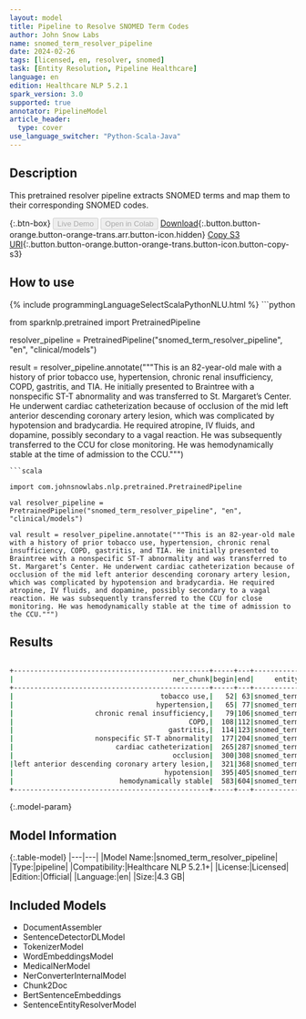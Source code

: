 ```yaml
---
layout: model
title: Pipeline to Resolve SNOMED Term Codes
author: John Snow Labs
name: snomed_term_resolver_pipeline
date: 2024-02-26
tags: [licensed, en, resolver, snomed]
task: [Entity Resolution, Pipeline Healthcare]
language: en
edition: Healthcare NLP 5.2.1
spark_version: 3.0
supported: true
annotator: PipelineModel
article_header:
  type: cover
use_language_switcher: "Python-Scala-Java"
---
```


## Description

This pretrained resolver pipeline extracts SNOMED terms and map them to their corresponding SNOMED codes.

{:.btn-box}
<button class="button button-orange" disabled>Live Demo</button>
<button class="button button-orange" disabled>Open in Colab</button>
[Download](https://s3.amazonaws.com/auxdata.johnsnowlabs.com/clinical/models/snomed_term_resolver_pipeline_en_5.2.1_3.0_1708963359168.zip){:.button.button-orange.button-orange-trans.arr.button-icon.hidden}
[Copy S3 URI](s3://auxdata.johnsnowlabs.com/clinical/models/snomed_term_resolver_pipeline_en_5.2.1_3.0_1708963359168.zip){:.button.button-orange.button-orange-trans.button-icon.button-copy-s3}

## How to use



<div class="tabs-box" markdown="1">
{% include programmingLanguageSelectScalaPythonNLU.html %}
```python

from sparknlp.pretrained import PretrainedPipeline

resolver_pipeline = PretrainedPipeline("snomed_term_resolver_pipeline", "en", "clinical/models")

result = resolver_pipeline.annotate("""This is an 82-year-old male with a history of prior tobacco use, hypertension, chronic renal insufficiency, COPD, gastritis, and TIA. He initially presented to Braintree with a nonspecific ST-T abnormality and was transferred to St. Margaret’s Center. He underwent cardiac catheterization because of occlusion of the mid left anterior descending coronary artery lesion, which was complicated by hypotension and bradycardia. He required atropine, IV fluids, and dopamine, possibly secondary to a vagal reaction. He was subsequently transferred to the CCU for close monitoring. He was hemodynamically stable at the time of admission to the CCU.""")

```
```scala

import com.johnsnowlabs.nlp.pretrained.PretrainedPipeline

val resolver_pipeline = PretrainedPipeline("snomed_term_resolver_pipeline", "en", "clinical/models")

val result = resolver_pipeline.annotate("""This is an 82-year-old male with a history of prior tobacco use, hypertension, chronic renal insufficiency, COPD, gastritis, and TIA. He initially presented to Braintree with a nonspecific ST-T abnormality and was transferred to St. Margaret’s Center. He underwent cardiac catheterization because of occlusion of the mid left anterior descending coronary artery lesion, which was complicated by hypotension and bradycardia. He required atropine, IV fluids, and dopamine, possibly secondary to a vagal reaction. He was subsequently transferred to the CCU for close monitoring. He was hemodynamically stable at the time of admission to the CCU.""")

```
</div>

## Results

```bash

+------------------------------------------------+-----+---+-----------+-----------+------------------------------------------------------------+------------------------------------------------------------+------------------------------------------------------------+------------------------------------------------------------+
|                                       ner_chunk|begin|end|     entity|snomed_code|                                                  resolution|                                                   all_codes|                                             all_resolutions|                                              all_aux_labels|
+------------------------------------------------+-----+---+-----------+-----------+------------------------------------------------------------+------------------------------------------------------------+------------------------------------------------------------+------------------------------------------------------------+
|                                    tobacco use,|   52| 63|snomed_term|  110483000|                                                 tobacco use|110483000:::39953003:::711013002:::57264008:::102407002::...|tobacco use:::tobacco - substance:::assessment of tobacco...|Clinical Finding:::Substance:::Procedure:::Organism:::Sub...|
|                                   hypertension,|   65| 77|snomed_term|   38341003|                                                hypertension|38341003:::270440008:::161501007:::73578008:::59621000:::...|hypertension:::hypertension monitored:::h/o: hypertension...|Clinical Finding:::Clinical Finding:::Context-dependent::...|
|                    chronic renal insufficiency,|   79|106|snomed_term|  723190009|                                 chronic renal insufficiency|723190009:::709044004:::42399005:::425369003:::90688005::...|chronic renal insufficiency:::chronic renal impairment:::...|Clinical Finding:::Clinical Finding:::Clinical Finding:::...|
|                                           COPD,|  108|112|snomed_term|   13645005|                                                        copd|13645005:::414400006:::223792000:::60349006:::223821008::...|copd:::coning:::clare:::ump:::cos:::ling:::cshase:::esp::...|Clinical Finding:::Clinical Finding:::Location:::Substanc...|
|                                      gastritis,|  114|123|snomed_term|    4556007|                                                   gastritis|4556007:::235656001:::42541005:::413241009:::108679100011...|gastritis:::chemical gastritis:::irritant gastritis:::sus...|Clinical Finding:::Clinical Finding:::Clinical Finding:::...|
|                    nonspecific ST-T abnormality|  177|204|snomed_term|  428750005|                                nonspecific st-t abnormality|428750005:::164934002:::2967003:::83456009:::93127002:::3...|nonspecific st-t abnormality:::ecg: t wave abnormal:::non...|Clinical Finding:::Clinical Finding:::Clinical Finding:::...|
|                         cardiac catheterization|  265|287|snomed_term|   41976001|                                     cardiac catheterization|41976001:::705923009:::721968000:::467735004:::129085009:...|cardiac catheterization:::cardiac catheter:::cardiac cath...|Procedure:::Physical Object:::Record Artifact:::Physical ...|
|                                       occlusion|  300|308|snomed_term|   50173008|                                                   occlusion|50173008:::263823007:::278684003:::246407001:::109501002:...|occlusion:::occluded:::functional occlusion:::method of o...|Morph Abnormality:::Qualifier Value:::Clinical Finding:::...|
|left anterior descending coronary artery lesion,|  321|368|snomed_term|  876859003|stenosis of anterior descending branch of left coronary a...|876859003:::371804009:::840608004:::1255623001:::12555690...|stenosis of anterior descending branch of left coronary a...|Clinical Finding:::Clinical Finding:::Clinical Finding:::...|
|                                     hypotension|  395|405|snomed_term|   45007003|                                                 hypotension|45007003:::241727003:::19721008:::28651003:::67763001:::9...|hypotension:::induced hypotension:::globe hypotension:::p...|Clinical Finding:::Procedure:::Clinical Finding:::Clinica...|
|                          hemodynamically stable|  583|604|snomed_term|  301459008|                                      hemodynamically stable|301459008:::301148008:::271651005:::409683007:::359746009...|hemodynamically stable:::pulse rate stable:::stable blood...|Clinical Finding:::Clinical Finding:::Clinical Finding:::...|
+------------------------------------------------+-----+---+-----------+-----------+------------------------------------------------------------+------------------------------------------------------------+------------------------------------------------------------+------------------------------------------------------------+


```

{:.model-param}
## Model Information

{:.table-model}
|---|---|
|Model Name:|snomed_term_resolver_pipeline|
|Type:|pipeline|
|Compatibility:|Healthcare NLP 5.2.1+|
|License:|Licensed|
|Edition:|Official|
|Language:|en|
|Size:|4.3 GB|

## Included Models

- DocumentAssembler
- SentenceDetectorDLModel
- TokenizerModel
- WordEmbeddingsModel
- MedicalNerModel
- NerConverterInternalModel
- Chunk2Doc
- BertSentenceEmbeddings
- SentenceEntityResolverModel